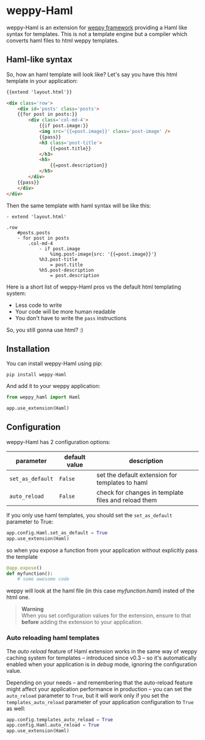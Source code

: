 # weppy-Haml

weppy-Haml is an extension for [weppy framework](http://weppy.org) providing a Haml like syntax for templates. This is not a template engine but a compiler which converts haml files to html weppy templates.

## Haml-like syntax

So, how an haml template will look like? Let's say you have this html template in your application:

```html
{{extend 'layout.html'}}

<div class='row'>
    <div id='posts' class='posts'>
    {{for post in posts:}}
        <div class='col-md-4'>
            {{if post.image:}}
            <img src='{{=post.image}}' class='post-image' />
            {{pass}}
            <h3 class='post-title'>
                {{=post.title}}
            </h3>
            <h5>
                {{=post.description}}
            </h5>
        </div>
    {{pass}}
    </div>
</div>
``` 

Then the same template with haml syntax will be like this:

```haml
- extend 'layout.html'

.row
    #posts.posts
    - for post in posts
        .col-md-4
            - if post.image
                %img.post-image{src: '{{=post.image}}'}
            %h3.post-title
                = post.title
            %h5.post-description
                = post.description
``` 

Here is a short list of weppy-Haml pros vs the default html templating system:

* Less code to write
* Your code will be more human readable
* You don't have to write the `pass` instructions

So, you still gonna use html? :)

## Installation

You can install weppy-Haml using pip:

    pip install weppy-Haml

And add it to your weppy application:

```python
from weppy_haml import Haml

app.use_extension(Haml)
```

## Configuration

weppy-Haml has 2 configuration options:

| parameter | default value | description |
| --- | --- | --- |
| `set_as_default` | `False` | set the default extension for templates to haml |
| `auto_reload` | `False` | check for changes in template files and reload them |

If you only use haml templates, you should set the `set_as_default` parameter to True:

```python
app.config.Haml.set_as_default = True
app.use_extension(Haml)
```

so when you expose a function from your application without explicitly pass the template

```python
@app.expose()
def myfunction():
    # some awesome code
```

weppy will look at the haml file (in this case *myfunction.haml*) insted of the html one.

> **Warning**   
> When you set configuration values for the extension, ensure to that **before** adding the extension to your application.

### Auto reloading haml templates

The *auto reload* feature of Haml extension works in the same way of weppy caching system for templates – introduced since v0.3 – so it's automatically enabled when your application is in *debug* mode, ignoring the configuration value.

Depending on your needs – and remembering that the auto-reload feature might affect your application performance in production – you can set the `auto_reload` parameter to `True`, but it will work only if you set the `templates_auto_reload` parameter of your application configuration to `True` as well:

```python
app.config.templates_auto_reload = True
app.config.Haml.auto_reload = True
app.use_extension(Haml)
```
